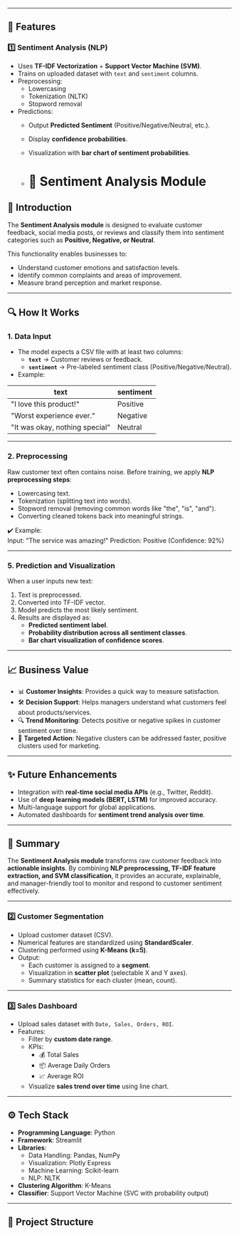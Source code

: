 
---

## 🚀 Features  

### 1️⃣ Sentiment Analysis (NLP)  
- Uses **TF-IDF Vectorization** + **Support Vector Machine (SVM)**.  
- Trains on uploaded dataset with `text` and `sentiment` columns.  
- Preprocessing:  
  - Lowercasing  
  - Tokenization (NLTK)  
  - Stopword removal  
- Predictions:  
  - Output **Predicted Sentiment** (Positive/Negative/Neutral, etc.).  
  - Display **confidence probabilities**.  
  - Visualization with **bar chart of sentiment probabilities**.
 
  - # 📝 Sentiment Analysis Module  

## 📌 Introduction  
The **Sentiment Analysis module** is designed to evaluate customer feedback, social media posts, or reviews and classify them into sentiment categories such as **Positive, Negative, or Neutral**.  

This functionality enables businesses to:  
- Understand customer emotions and satisfaction levels.  
- Identify common complaints and areas of improvement.  
- Measure brand perception and market response.  

---

## 🔍 How It Works  

### 1. Data Input  
- The model expects a CSV file with at least two columns:  
  - **`text`** → Customer reviews or feedback.  
  - **`sentiment`** → Pre-labeled sentiment class (Positive/Negative/Neutral).  
- Example:  

| text                           | sentiment   |  
|--------------------------------|-------------|  
| "I love this product!"         | Positive    |  
| "Worst experience ever."       | Negative    |  
| "It was okay, nothing special" | Neutral     |  

---

### 2. Preprocessing  
Raw customer text often contains noise. Before training, we apply **NLP preprocessing steps**:  
- Lowercasing text.  
- Tokenization (splitting text into words).  
- Stopword removal (removing common words like "the", "is", "and").  
- Converting cleaned tokens back into meaningful strings.  

✔️ Example:  
Input: "The service was amazing!"
Prediction: Positive (Confidence: 92%)

---

### 5. Prediction and Visualization  
When a user inputs new text:  
1. Text is preprocessed.  
2. Converted into TF-IDF vector.  
3. Model predicts the most likely sentiment.  
4. Results are displayed as:  
   - **Predicted sentiment label**.  
   - **Probability distribution across all sentiment classes**.  
   - **Bar chart visualization of confidence scores**.  

---

## 📈 Business Value  

- 📊 **Customer Insights**: Provides a quick way to measure satisfaction.  
- 🛠️ **Decision Support**: Helps managers understand what customers feel about products/services.  
- 🔍 **Trend Monitoring**: Detects positive or negative spikes in customer sentiment over time.  
- 🎯 **Targeted Action**: Negative clusters can be addressed faster, positive clusters used for marketing.  

---

## ✨ Future Enhancements  

- Integration with **real-time social media APIs** (e.g., Twitter, Reddit).  
- Use of **deep learning models (BERT, LSTM)** for improved accuracy.  
- Multi-language support for global applications.  
- Automated dashboards for **sentiment trend analysis over time**.  

---

## 🙌 Summary  

The **Sentiment Analysis module** transforms raw customer feedback into **actionable insights**. By combining **NLP preprocessing, TF-IDF feature extraction, and SVM classification**, it provides an accurate, explainable, and manager-friendly tool to monitor and respond to customer sentiment effectively.  


---

### 2️⃣ Customer Segmentation  
- Upload customer dataset (CSV).  
- Numerical features are standardized using **StandardScaler**.  
- Clustering performed using **K-Means (k=5)**.  
- Output:  
  - Each customer is assigned to a **segment**.  
  - Visualization in **scatter plot** (selectable X and Y axes).  
  - Summary statistics for each cluster (mean, count).  

---

### 3️⃣ Sales Dashboard  
- Upload sales dataset with `Date, Sales, Orders, ROI`.  
- Features:  
  - Filter by **custom date range**.  
  - KPIs:  
    - 💰 Total Sales  
    - 📦 Average Daily Orders  
    - 📈 Average ROI  
  - Visualize **sales trend over time** using line chart.  

---

## ⚙️ Tech Stack  

- **Programming Language**: Python  
- **Framework**: Streamlit  
- **Libraries**:  
  - Data Handling: Pandas, NumPy  
  - Visualization: Plotly Express  
  - Machine Learning: Scikit-learn  
  - NLP: NLTK  
- **Clustering Algorithm**: K-Means  
- **Classifier**: Support Vector Machine (SVC with probability output)  

---

## 📂 Project Structure  


